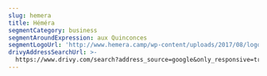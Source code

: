 ```yaml
---
slug: hemera
title: Héméra
segmentCategory: business
segmentAroundExpression: aux Quinconces
segmentLogoUrl: 'http://www.hemera.camp/wp-content/uploads/2017/08/logo-texte-bleu.svg'
drivyAddressSearchUrl: >-
  https://www.drivy.com/search?address_source=google&only_responsive=true&country_scope=FR&latitude=44.8439848&longitude=-0.573847600000022&page=1&address=Quinconces%2C+Bordeaux%2C+France&city_display_name=Bordeaux
---
```


